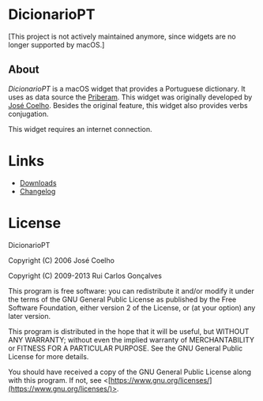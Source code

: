 # DicionarioPT
[This project is not actively maintained anymore, since widgets are no longer supported by macOS.]

## About
*DicionarioPT* is a macOS widget that provides a Portuguese dictionary.
It uses as data source the [Priberam](http://www.priberam.pt/dlpo/).
This widget was originally developed by [José Coelho](http://web.ist.utl.pt/~jose.alberto.coelho/).
Besides the original feature, this widget also provides verbs conjugation.

This widget requires an internet connection.


# Links
* [Downloads](https://github.com/rcgoncalves/dicionariopt/releases/latest)
* [Changelog](https://github.com/rcgoncalves/dicionariopt/blob/master/CHANGELOG.md)


# License
DicionarioPT

Copyright (C) 2006 José Coelho

Copyright (C) 2009-2013 Rui Carlos Gonçalves

This program is free software: you can redistribute it and/or modify it under the terms of the GNU General Public License as published by the Free Software Foundation, either version 2 of the License, or (at your option) any later version.

This program is distributed in the hope that it will be useful, but WITHOUT ANY WARRANTY; without even the implied warranty of MERCHANTABILITY or FITNESS FOR A PARTICULAR PURPOSE.
See the GNU General Public License for more details.

You should have received a copy of the GNU General Public License along with this program.
If not, see <[https://www.gnu.org/licenses/](https://www.gnu.org/licenses/)>.
